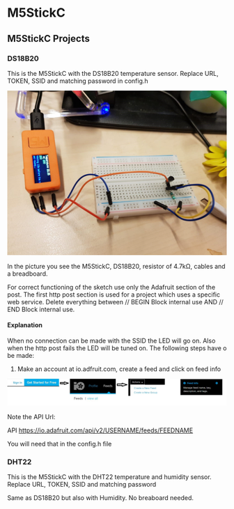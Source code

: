 # M5StickC
## M5StickC Projects

### DS18B20

This is the M5StickC with the DS18B20 temperature sensor. Replace URL, TOKEN, SSID and matching password in config.h

![](pics/ds18b20.jpg)

In the picture you see the M5StickC, DS18B20, resistor of 4.7kΩ, cables and a breadboard.

For correct functioning of the sketch use only the Adafruit section of the post. The first http post section is used for a project which uses a specific web service. Delete everything between // BEGIN Block internal use AND // END Block internal use.

#### Explanation

When no connection can be made with the SSID the LED will go on. Also when the http post fails the LED will be tuned on. The following steps have o be made:

1. Make an account at io.adfruit.com, create a feed and click on feed info

![](pics/adafruit.jpg)

Note the API Url:

API	https://io.adafruit.com/api/v2/USERNAME/feeds/FEEDNAME

You will need that in the config.h file

### DHT22

This is the M5StickC with the DHT22 temperature and humidity sensor. Replace URL, TOKEN, SSID and matching password

Same as DS18B20 but also with Humidity. No breaboard needed.
